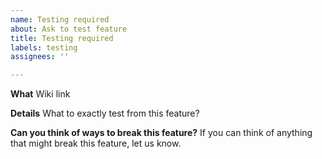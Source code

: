 ```yaml
---
name: Testing required
about: Ask to test feature
title: Testing required
labels: testing
assignees: ''

---
```


**What**
Wiki link

**Details**
What to exactly test from this feature?

**Can you think of ways to break this feature?**
If you can think of anything that might break this feature, let us know.
